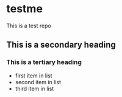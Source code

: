 # testme
This is a test repo

## This is a secondary heading
### This is a tertiary heading

* first item in list
* second item in list
* third item in list
